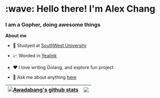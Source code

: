 <h1 align="left" id="macropower-title">:wave: Hello there! I'm Alex Chang</h1>
<h3 align="left">I am a Gopher, doing awesome things</h3>

**About me**

- 📖 Studyed at [SouthWest University](http://swu.edu.cn/)

- 📈 Worded in [Yealink](https://www.yealink.com.cn/)

- ❤️ I love writing Golang, and explore fun project

- 💬 Ask me about anything [here](https://github.com/Awadabang/Awadabang/issues)


| <a href="https://github.com/Awadabang/github-readme-stats"><img align="center" src="https://github-readme-stats-nu-eosin.vercel.app/api?username=Awadabang&show_icons=true&include_all_commits=true&theme=buefy&hide_border=true" alt="Awadabang's github stats" /></a> | <a href="https://github.com/Awadabang/github-readme-stats"><img align="center" src="https://github-readme-stats-nu-eosin.vercel.app/api/top-langs/?username=Awadabang&layout=compact&theme=buefy&hide_border=true&count_private=true&hide=html,css,javascript,typescript,vue" /></a> |
| ------------- | ------------- |
